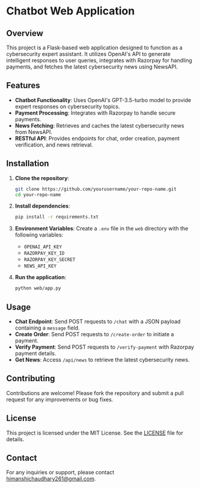 # Chatbot Web Application

## Overview

This project is a Flask-based web application designed to function as a cybersecurity expert assistant. It utilizes OpenAI's API to generate intelligent responses to user queries, integrates with Razorpay for handling payments, and fetches the latest cybersecurity news using NewsAPI.

## Features

- **Chatbot Functionality**: Uses OpenAI's GPT-3.5-turbo model to provide expert responses on cybersecurity topics.
- **Payment Processing**: Integrates with Razorpay to handle secure payments.
- **News Fetching**: Retrieves and caches the latest cybersecurity news from NewsAPI.
- **RESTful API**: Provides endpoints for chat, order creation, payment verification, and news retrieval.

## Installation

1. **Clone the repository**:
   ```bash
   git clone https://github.com/yourusername/your-repo-name.git
   cd your-repo-name
   ```

2. **Install dependencies**:
   ```bash
   pip install -r requirements.txt
   ```

3. **Environment Variables**: Create a `.env` file in the `web` directory with the following variables:
   - `OPENAI_API_KEY`
   - `RAZORPAY_KEY_ID`
   - `RAZORPAY_KEY_SECRET`
   - `NEWS_API_KEY`

4. **Run the application**:
   ```bash
   python web/app.py
   ```

## Usage

- **Chat Endpoint**: Send POST requests to `/chat` with a JSON payload containing a `message` field.
- **Create Order**: Send POST requests to `/create-order` to initiate a payment.
- **Verify Payment**: Send POST requests to `/verify-payment` with Razorpay payment details.
- **Get News**: Access `/api/news` to retrieve the latest cybersecurity news.

## Contributing

Contributions are welcome! Please fork the repository and submit a pull request for any improvements or bug fixes.

## License

This project is licensed under the MIT License. See the [LICENSE](LICENSE) file for details.

## Contact

For any inquiries or support, please contact himanshichaudhary261@gmail.com.
